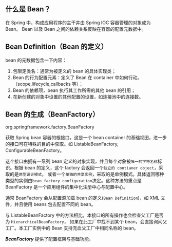 ## 什么是 Bean？

在 Spring 中，构成应用程序的主干并由 Spring IOC 容器管理的对象成为 Bean。 Bean 以及 Bean 之间的依赖关系反映在容器的配置元数据中。

## Bean Definition（Bean 的定义）

bean 的元数据包含一下内容：
1. 包限定类名：通常为被定义的 bean 的具体实现类；
2. Bean 的行为配置元素：定义了 Bean 在 container 中如何行动。（scope,lifecycle,callbacks 等）；
3. Bean 的依赖项，bean 执行其工作所需的其他 bean 的引用；
4. 在新创建的对象中设置的其他配置的设置，如连接池中的连接数。

## Bean 的生成（BeanFactory）

org.springframework.factory.BeanFactory

获取 Spring bean 容器的根接口，这是一个 bean container 的基础视图，进一步的接口可在特殊的目的中获取。如 ListableBeanFactory, ConfigurableBeanFactory。

这个接口由拥有一系列 bean 定义的对象实现，并且每个对象被`唯一的字符名称`标识。根据 bean 的定义，这个 factory 会返回一个`独立的 contianer object`，采取的是`原型设计模式`，
或者一个`单独的共享实例`，采取的是单例模式。具体返回哪种类型的实例由`bean factory configuration`决定。这种方法的重点是 BeanFactory 是一个应用组件的集中化注册中心与配置中心。

通常 BeanFactory 会从配置源加载 bean 的定义(`Bean Definition`)，如 XML 文件，并且使用 beans 包去配置不同的 bean。

与 ListableBeanFactory 中的方法相比，本接口的所有操作也会检查父工厂是否为 `HierarchicalBeanFactory`， 如果在此工厂中找不到某个 bean，会直接询问父工厂。本工厂实例中的 Bean 
支持充血父工厂中相同名称的 bean。

***BeanFactory*** 提供了配置框架与基础功能。